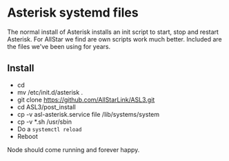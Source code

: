# Asterisk systemd files
The normal install of Asterisk installs an init script to start, stop and restart Asterisk. For AllStar we find are own scripts work much better. 
Included are the files we've been using for years.

## Install
- cd
- mv /etc/init.d/asterisk .
- git clone https://github.com/AllStarLink/ASL3.git
- cd ASL3/post_install
- cp -v asl-asterisk.service file /lib/systems/system
- cp -v *.sh /usr/sbin
- Do a `systemctl reload`
- Reboot

Node should come running and forever happy.
